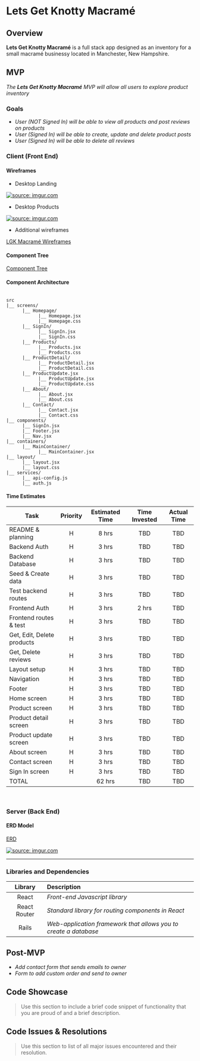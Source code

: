 # Lets Get Knotty Macramé

## Overview

**Lets Get Knotty Macramé** is a full stack app designed as an inventory for a small macramé businessy located in Manchester, New Hampshire. 

## MVP

_The **Lets Get Knotty Macramé** MVP will allow all users to explore product inventory_

### Goals

- _User (NOT Signed In) will be able to view all products and post reviews on products_
- _User (Signed In) will be able to create, update and delete product posts_
- _User (Signed In) will be able to delete all reviews_

### Client (Front End)

#### Wireframes

- Desktop Landing

<a href="https://imgur.com/pehOdy1"><img src="https://i.imgur.com/pehOdy1.jpg" title="source: imgur.com" /></a>

- Desktop Products

<a href="https://imgur.com/bI4uRJg"><img src="https://i.imgur.com/bI4uRJg.png" title="source: imgur.com" /></a>

- Additional wireframes

[LGK Macramé Wireframes](https://www.figma.com/file/Tf5mRL78LeAkrSeBVOtiyx/LGK-Macram%C3%A9?node-id=18%3A2)

#### Component Tree

[Component Tree](https://whimsical.com/lets-get-knotty-macrame-component-tree-5dqhYFuvkBdgp8ZSfrVT9o)

#### Component Architecture

``` structure

src
|__ screens/
      |__ Homepage/
            |__ Homepage.jsx
            |__ Homepage.css
      |__ SignIn/
            |__ SignIn.jsx
            |__ SignIn.css
      |__ Products/
            |__ Products.jsx
            |__ Products.css
      |__ ProductDetail/
            |__ ProductDetail.jsx
            |__ ProductDetail.css
      |__ ProductUpdate.jsx
            |__ ProductUpdate.jsx
            |__ ProductUpdate.css
      |__ About/
            |__ About.jsx
            |__ About.css
      |__ Contact/
            |__ Contact.jsx
            |__ Contact.css
|__ components/
      |__ SignIn.jsx
      |__ Footer.jsx
      |__ Nav.jsx
|__ containers/
      |__ MainContainer/
            |__ MainContainer.jsx
|__ layout/
      |__ layout.jsx
      |__ layout.css
|__ services/
      |__ api-config.js
      |__ auth.js

```

#### Time Estimates


| Task                | Priority | Estimated Time | Time Invested | Actual Time |
| ------------------- | :------: | :------------: | :-----------: | :---------: |
| README & planning   |    H    |     8 hrs      |    TBD    |    TBD   |
| Backend Auth    |    H     |     3 hrs      |     TBD    |    TBD   |
| Backend Database   |    H     |     3 hrs      |     TBD    |    TBD    |
| Seed & Create data   |    H     |     3 hrs      |     TBD    |    TBD    |
| Test backend routes    |    H     |     3 hrs      |     TBD    |    TBD   |
| Frontend Auth   |    H     |     3 hrs      |     2 hrs     |    TBD    |
| Frontend routes & test |    H     |     3 hrs      |     TBD    |    TBD    |
| Get, Edit, Delete products   |    H     |     3 hrs      |     TBD     |    TBD    |
| Get, Delete reviews   |    H     |     3 hrs      |     TBD     |    TBD    |
| Layout setup   |    H     |     3 hrs      |     TBD     |    TBD    |
| Navigation |    H     |     3 hrs      |     TBD    |     TBD     |
| Footer |    H     |     3 hrs      |     TBD     |    TBD    |
| Home screen   |    H    |     3 hrs      |     TBD     |    TBD    |
| Product screen |    H     |     3 hrs      |     TBD    |     TBD     |
| Product detail screen |    H     |     3 hrs      |     TBD     |     TBD     |
| Product update screen|    H     |     3 hrs      |     TBD     |     TBD     |
| About screen |    H     |     3 hrs      |     TBD     |     TBD     |
| Contact screen|    H     |     3 hrs      |     TBD     |     TBD     |
| Sign In screen|    H     |     3 hrs      |     TBD     |     TBD     |
| TOTAL               |          |    62  hrs      |     TBD     |     TBD     |

<br>

### Server (Back End)

#### ERD Model

[ERD](https://drive.google.com/file/d/1uMmwVYqFvKwwi_ilNblD7EoPEpIuJkaV/view?usp=sharing)

<a href="https://imgur.com/sxR2mnI"><img src="https://i.imgur.com/sxR2mnI.jpg" title="source: imgur.com" /></a>
<br>

***

### Libraries and Dependencies

|     Library      | Description                                                      |
| :--------------: | :--------------------------------------------------------------- |
|      React       | _Front-end Javascript library_                                   |
|   React Router   | _Standard library for routing components in React_               |
|      Rails       | _Web-application framework that allows you to create a database_ |


## Post-MVP

- _Add contact form that sends emails to owner_
- _Form to add custom order and send to owner_

## Code Showcase

> Use this section to include a brief code snippet of functionality that you are proud of and a brief description.

## Code Issues & Resolutions

> Use this section to list of all major issues encountered and their resolution.
